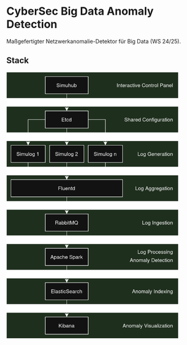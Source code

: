 # CyberSec Big Data Anomaly Detection
Maßgefertigter Netzwerkanomalie-Detektor für Big Data (WS 24/25). 

## Stack
<img src="assets/stack.png" alt="Stack" width="448px"/>
